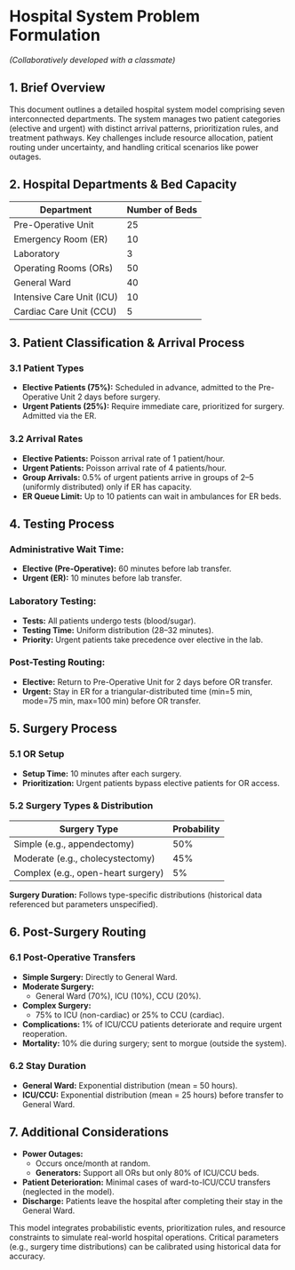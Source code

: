<h1>Hospital System Problem Formulation</h1>
<p><em>(Collaboratively developed with a classmate)</em></p>

<h2>1. Brief Overview</h2>
<p>This document outlines a detailed hospital system model comprising seven interconnected departments. The system manages two patient categories (elective and urgent) with distinct arrival patterns, prioritization rules, and treatment pathways. Key challenges include resource allocation, patient routing under uncertainty, and handling critical scenarios like power outages.</p>

<h2>2. Hospital Departments & Bed Capacity</h2>
<table>
  <thead>
    <tr>
      <th>Department</th>
      <th>Number of Beds</th>
    </tr>
  </thead>
  <tbody>
    <tr>
      <td>Pre-Operative Unit</td>
      <td>25</td>
    </tr>
    <tr>
      <td>Emergency Room (ER)</td>
      <td>10</td>
    </tr>
    <tr>
      <td>Laboratory</td>
      <td>3</td>
    </tr>
    <tr>
      <td>Operating Rooms (ORs)</td>
      <td>50</td>
    </tr>
    <tr>
      <td>General Ward</td>
      <td>40</td>
    </tr>
    <tr>
      <td>Intensive Care Unit (ICU)</td>
      <td>10</td>
    </tr>
    <tr>
      <td>Cardiac Care Unit (CCU)</td>
      <td>5</td>
    </tr>
  </tbody>
</table>

<h2>3. Patient Classification & Arrival Process</h2>
<h3>3.1 Patient Types</h3>
<ul>
  <li><strong>Elective Patients (75%):</strong> Scheduled in advance, admitted to the Pre-Operative Unit 2 days before surgery.</li>
  <li><strong>Urgent Patients (25%):</strong> Require immediate care, prioritized for surgery. Admitted via the ER.</li>
</ul>

<h3>3.2 Arrival Rates</h3>
<ul>
  <li><strong>Elective Patients:</strong> Poisson arrival rate of 1 patient/hour.</li>
  <li><strong>Urgent Patients:</strong> Poisson arrival rate of 4 patients/hour.</li>
  <li><strong>Group Arrivals:</strong> 0.5% of urgent patients arrive in groups of 2–5 (uniformly distributed) only if ER has capacity.</li>
  <li><strong>ER Queue Limit:</strong> Up to 10 patients can wait in ambulances for ER beds.</li>
</ul>

<h2>4. Testing Process</h2>
<h3>Administrative Wait Time:</h3>
<ul>
  <li><strong>Elective (Pre-Operative):</strong> 60 minutes before lab transfer.</li>
  <li><strong>Urgent (ER):</strong> 10 minutes before lab transfer.</li>
</ul>

<h3>Laboratory Testing:</h3>
<ul>
  <li><strong>Tests:</strong> All patients undergo tests (blood/sugar).</li>
  <li><strong>Testing Time:</strong> Uniform distribution (28–32 minutes).</li>
  <li><strong>Priority:</strong> Urgent patients take precedence over elective in the lab.</li>
</ul>

<h3>Post-Testing Routing:</h3>
<ul>
  <li><strong>Elective:</strong> Return to Pre-Operative Unit for 2 days before OR transfer.</li>
  <li><strong>Urgent:</strong> Stay in ER for a triangular-distributed time (min=5 min, mode=75 min, max=100 min) before OR transfer.</li>
</ul>

<h2>5. Surgery Process</h2>
<h3>5.1 OR Setup</h3>
<ul>
  <li><strong>Setup Time:</strong> 10 minutes after each surgery.</li>
  <li><strong>Prioritization:</strong> Urgent patients bypass elective patients for OR access.</li>
</ul>

<h3>5.2 Surgery Types & Distribution</h3>
<table>
  <thead>
    <tr>
      <th>Surgery Type</th>
      <th>Probability</th>
    </tr>
  </thead>
  <tbody>
    <tr>
      <td>Simple (e.g., appendectomy)</td>
      <td>50%</td>
    </tr>
    <tr>
      <td>Moderate (e.g., cholecystectomy)</td>
      <td>45%</td>
    </tr>
    <tr>
      <td>Complex (e.g., open-heart surgery)</td>
      <td>5%</td>
    </tr>
  </tbody>
</table>
<p><strong>Surgery Duration:</strong> Follows type-specific distributions (historical data referenced but parameters unspecified).</p>

<h2>6. Post-Surgery Routing</h2>
<h3>6.1 Post-Operative Transfers</h3>
<ul>
  <li><strong>Simple Surgery:</strong> Directly to General Ward.</li>
  <li><strong>Moderate Surgery:</strong>
    <ul>
      <li>General Ward (70%), ICU (10%), CCU (20%).</li>
    </ul>
  </li>
  <li><strong>Complex Surgery:</strong>
    <ul>
      <li>75% to ICU (non-cardiac) or 25% to CCU (cardiac).</li>
    </ul>
  </li>
  <li><strong>Complications:</strong> 1% of ICU/CCU patients deteriorate and require urgent reoperation.</li>
  <li><strong>Mortality:</strong> 10% die during surgery; sent to morgue (outside the system).</li>
</ul>

<h3>6.2 Stay Duration</h3>
<ul>
  <li><strong>General Ward:</strong> Exponential distribution (mean = 50 hours).</li>
  <li><strong>ICU/CCU:</strong> Exponential distribution (mean = 25 hours) before transfer to General Ward.</li>
</ul>

<h2>7. Additional Considerations</h2>
<ul>
  <li><strong>Power Outages:</strong>
    <ul>
      <li>Occurs once/month at random.</li>
      <li><strong>Generators:</strong> Support all ORs but only 80% of ICU/CCU beds.</li>
    </ul>
  </li>
  <li><strong>Patient Deterioration:</strong> Minimal cases of ward-to-ICU/CCU transfers (neglected in the model).</li>
  <li><strong>Discharge:</strong> Patients leave the hospital after completing their stay in the General Ward.</li>
</ul>

<p>This model integrates probabilistic events, prioritization rules, and resource constraints to simulate real-world hospital operations. Critical parameters (e.g., surgery time distributions) can be calibrated using historical data for accuracy.</p>
